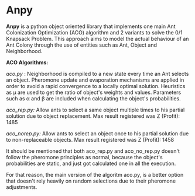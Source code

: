 # Anpy

**Anpy** is a python object oriented library that implements one main Ant Colonization Optimization (ACO) algorithm 
and 2 variants to solve the 0/1 Knapsack Problem. This approach aims to model the actual behaviour of an Ant Colony
through the use of entities such as Ant, Object and Neighborhood.

**ACO Algorithms:**

_aco.py_ : Neighborhood is compiled to a new state every time an Ant selects an object. 
           Pheromone update and evaporation mechanisms are applied in order to avoid a
           rapid convergence to a locally optimal solution. Heuristics as μ are used
           to get the ratio of object's weights and values. Parameters such as α and
           β are included when calculating the object's probabilities.
          
_aco_rep.py:_ Allow ants to select a same object multiple times to his partial solution
              due to object replacement. Max result registered was Z (Profit): 1485 


_aco_norep.py:_ Allow ants to select an object once to his partial solution due to 
                non-replaceable objects. Max result registered was Z (Profit): 1458

It should be mentioned that both aco_rep.py and aco_no_rep.py doesn't follow the pheromone
principles as normal, because the object's probabilities are static, and just got calculated
one in all the execution.

For that reason, the main version of the algoritm aco.py, is a better option that doesn't rely
heavily on random selections due to their pheromone adjustments.

